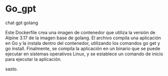 # Go_gpt
chat gpt golang

Este Dockerfile crea una imagen de contenedor que utiliza la versión de Alpine 3.17 de la imagen base de golang.
El archivo compila una aplicación en Go y la instala dentro del contenedor, utilizando los comandos go get y go install.
Finalmente, se compila la aplicación en un binario que se puede ejecutar en sistemas operativos Linux, y se establece un comando de inicio para ejecutar la aplicación.


sasto.

